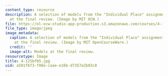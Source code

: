 ```yaml
---
content_type: resource
description: A selection of models from the "Individual Place" assignment, on display
  at the final review. (Image by MIT OCW.)
file: https://ol-ocw-studio-app-production.s3.amazonaws.com/courses/4-125b-architecture-studio-building-in-landscapes-fall-2005/a501f6f3f08ecaaee16bd7357e2b03c8_4-125bf05.jpg
file_type: image/jpeg
image_metadata:
  caption: A selection of models from the "Individual Place" assignment, on display
    at the final review. (Image by MIT OpenCourseWare.)
  credit: ''
  image-alt: Models at the final review.
resourcetype: Image
title: 4-125bf05.jpg
uid: a501f6f3-f08e-caae-e16b-d7357e2b03c8
---
```

